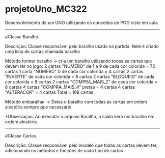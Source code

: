 # projetoUno_MC322

Desenvolvimento de um UNO utilizando os conceitos de POO visto em aula
________________________________________________________________________________________________________________________________________

#Classe Baralho.

Descrição: Classe responsável pelo baralho usado na partida. Nele é criado uma lista de cartas chamada baralho

Método formar baralho → cria um baralho utilizando todas as cartas que devem ter no jogo: 
    2 cartas "NUMERO" de 1 a 9 de cada cor colorida = 72 cartas
    1 carta "NUMERO" 0 de cada cor colorida = 4 cartas
    2 cartas "INVERTE" de cada cor colorida = 8 cartas
    2 cartas "BLOQUEIO" de cada cor colorida = 8 cartas
    2 cartas "COMPRA_MAIS_2" de cada cor colorida = 8 cartas
    4 cartas "COMPRA_MAIS_4" pretas = 4 cartas
    4 cartas "ALTERACOR" = 4 cartas
    Total = 108 cartas    

Método embaralhar → Deixa o baralho com todas as cartas em ordem aleatória sempre que necessário

*Observação: Ao executar o arquivo Baralho, a saída será um baralho em ordem aleatória  
________________________________________________________________________________________________________________________________________

#Classe Cartas.

Descrição: Classe responsável pelo modelo que todas as cartas devem ter, adicionando os métodos e funções de cada tipo de cartas





